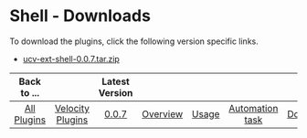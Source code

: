 
# Shell - Downloads

To download the plugins, click the following version specific links.
- [ucv-ext-shell-0.0.7.tar.zip](https://raw.githubusercontent.com/UrbanCode/IBM-UCV-PLUGINS/main/files/ucv-ext-shell/ucv-ext-shell-0.0.7.tar.zip)


|Back to ...||Latest Version|||||
| :---: | :---: | :---: | :---: | :---: | :---: | :---: |
|[All Plugins](../../index.md)|[Velocity Plugins](../README.md)|[0.0.7](https://raw.githubusercontent.com/UrbanCode/IBM-UCV-PLUGINS/main/files/ucv-ext-shell/ucv-ext-shell-0.0.7.tar.zip)|[Overview](overview.md)|[Usage](usage.md)|[Automation task](Automation-task.md)|[Downloads](downloads.md)
